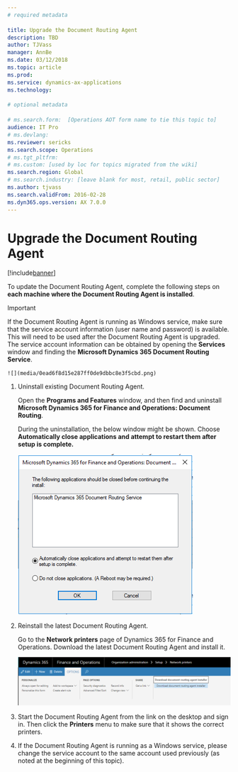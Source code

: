 ```yaml
---
# required metadata

title: Upgrade the Document Routing Agent
description: TBD
author: TJVass
manager: AnnBe
ms.date: 03/12/2018
ms.topic: article
ms.prod: 
ms.service: dynamics-ax-applications
ms.technology: 

# optional metadata

# ms.search.form:  [Operations AOT form name to tie this topic to]
audience: IT Pro
# ms.devlang: 
ms.reviewer: sericks
ms.search.scope: Operations
# ms.tgt_pltfrm: 
# ms.custom: [used by loc for topics migrated from the wiki]
ms.search.region: Global
# ms.search.industry: [leave blank for most, retail, public sector]
ms.author: tjvass
ms.search.validFrom: 2016-02-28
ms.dyn365.ops.version: AX 7.0.0
---
```


# Upgrade the Document Routing Agent

[!include[banner](../includes/banner.md)]

To update the Document Routing Agent, complete the following steps on **each machine where the Document Routing Agent is
installed**.

> [!Important]
> If the Document Routing Agent is running as Windows service,  make sure that the service account information (user name and password) is available. This will need to be used after the Document Routing Agent is upgraded. The service account information can be obtained by opening the **Services** window and finding the **Microsoft Dynamics 365 Document Routing Service**.

    ![](media/0ead6f8d15e287ff0de9dbbc8e3f5cbd.png)

1.  Uninstall existing Document Routing Agent. 

    Open the **Programs and Features** window, and then find and uninstall **Microsoft Dynamics 365 for Finance and Operations: Document Routing**.

    During the uninstallation, the below window might be shown. Choose **Automatically close applications and attempt to restart them after setup is complete.**

    ![cid:image003.png\@01D39B46.C7814470](media/1ae8c98a774df5d3ccaec83368be0270.png)

2.  Reinstall the latest Document Routing Agent.

    Go to the **Network printers** page of Dynamics 365 for Finance and Operations. Download the latest Document Routing Agent and install it.

    ![](media/2e707cfcc1b4d1032c4dd3a60d8979c0.png)

3.  Start the Document Routing Agent from the link on the desktop and sign in. Then click the **Printers** menu to make sure that it shows the correct printers.

4.  If the Document Routing Agent is running as a Windows service, please change the service account to the same account used previously (as noted at the beginning of this topic).
